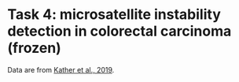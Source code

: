 # Task 4: microsatellite instability detection in colorectal carcinoma (frozen)

Data are from [Kather et al., 2019](https://doi.org/10.1038/s41591-019-0462-y).
